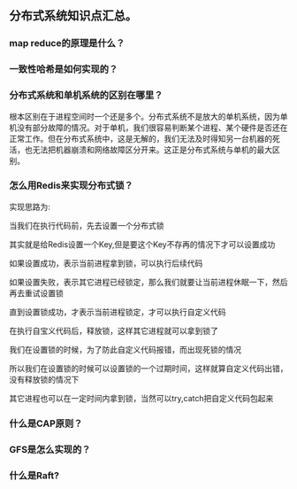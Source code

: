 ## 分布式系统知识点汇总。

### map reduce的原理是什么？

### 一致性哈希是如何实现的？


### 分布式系统和单机系统的区别在哪里？
根本区别在于进程空间时一个还是多个。分布式系统不是放大的单机系统，因为单机没有部分故障的情况。对于单机，我们很容易判断某个进程、某个硬件是否还在正常工作。但在分布式系统中，这是无解的，我们无法及时得知另一台机器的死活，也无法把机器崩溃和网络故障区分开来。这正是分布式系统与单机的最大区别。

### 怎么用Redis来实现分布式锁？
实现思路为:

当我们在执行代码前，先去设置一个分布式锁

其实就是给Redis设置一个Key,但是要这个Key不存再的情况下才可以设置成功

如果设置成功，表示当前进程拿到锁，可以执行后续代码 

如果设置失败，表示其它进程已经锁定，那么我们就要让当前进程休眠一下，然后再去重试设置锁

直到设置锁成功，才表示当前进程锁定，才可以执行自定义代码

在执行自宝义代码后，释放锁，这样其它进程就可以拿到锁了

我们在设置锁的时候，为了防此自定义代码报错，而出现死锁的情况

所以我们在设置锁的时候可以设置锁的一个过期时间，这样就算自定义代码出错，没有释放锁的情况下

其它进程也可以在一定时间内拿到锁，当然可以try,catch把自定义代码包起来


### 什么是CAP原则？


### GFS是怎么实现的？

### 什么是Raft?
